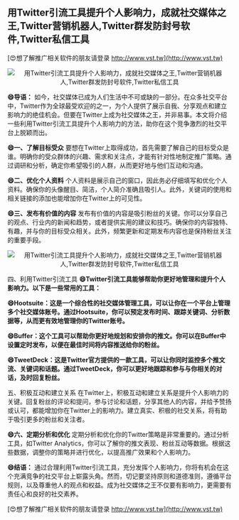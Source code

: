 ## **用Twitter引流工具提升个人影响力，成就社交媒体之王,Twitter营销机器人,Twitter群发防封号软件,Twitter私信工具**

[😍想了解推广相关软件的朋友请登录 http://www.vst.tw](http://www.vst.tw)

 <center><img src="https://vst.tw/MP4/tuiguang/png/8.png" alt="用Twitter引流工具提升个人影响力，成就社交媒体之王,Twitter营销机器人,Twitter群发防封号软件,Twitter私信工具"></center>

**😄导语：**
如今，社交媒体已成为人们生活中不可或缺的一部分。在众多社交平台中，Twitter作为全球最受欢迎的之一，为个人提供了展示自我、分享观点和建立影响力的绝佳机会。但要在Twitter上成为社交媒体之王，并非易事。本文将介绍一些利用Twitter引流工具提升个人影响力的方法，助你在这个竞争激烈的社交平台上脱颖而出。

**😄一、了解目标受众**
要想在Twitter上取得成功，首先需要了解自己的目标受众是谁。明确你的受众群体的兴趣、需求和关注点，才能有针对性地制定推广策略。通过调研和分析，确定你希望吸引的人群，从而更好地与他们互动和沟通。

**😄二、优化个人资料**
个人资料是展示自己的窗口，因此务必仔细填写和优化个人资料。确保你的头像醒目、简洁，个人简介准确且吸引人。此外，关键词的使用和相关链接的添加也能增加你在Twitter上的可见性。

**😄三、发布有价值的内容**
发布有价值的内容是吸引粉丝的关键。你可以分享自己的观点、行业内的新闻和趋势，或者提供实用的建议和技巧。确保你的内容独特、有趣，并与你的目标受众相关。此外，频繁更新和定期发布内容也是保持粉丝关注的重要手段。

 <center><img src="https://vst.tw/MP4/tuiguang/png/6.png" alt="用Twitter引流工具提升个人影响力，成就社交媒体之王,Twitter营销机器人,Twitter群发防封号软件,Twitter私信工具"></center>

四、利用Twitter引流工具
**😄Twitter引流工具能够帮助你更好地管理和提升个人影响力。以下是一些常用的工具：**

**😄Hootsuite：这是一个综合性的社交媒体管理工具，可以让你在一个平台上管理多个社交媒体账号。通过Hootsuite，你可以预定发布时间、跟踪关键词、分析数据等，从而更有效地管理你的Twitter账号。**

**😄Buffer：这个工具可以帮助你更好地规划和安排你的推文。你可以在Buffer中设置定时发布，以便在最佳时间将内容推送给你的粉丝。**

**😄TweetDeck：这是Twitter官方提供的一款工具，可以让你同时监控多个推文流、关键词和话题。通过TweetDeck，你可以更好地跟踪和参与与你相关的对话，及时回复粉丝。**

五、积极互动和建立关系
在Twitter上，积极互动和建立关系是提升个人影响力的关键。回复粉丝的评论和提问，参与讨论和话题，分享其他人的内容，并给予赞扬或认可，都能增加你在Twitter上的影响力。建立真实、积极的社交关系，将有助于吸引更多的粉丝和关注者。

**😄六、定期分析和优化**
定期分析和优化你的Twitter策略是非常重要的。通过分析工具，如Twitter Analytics，你可以了解你的推文表现、粉丝互动等数据。根据这些数据，调整你的策略并进行优化，以提高推广效果和个人影响力。

**😄结语：**
通过合理利用Twitter引流工具，充分发挥个人影响力，你将有机会在这个充满竞争的社交平台上崭露头角。然而，切记要坚持原则和道德准则，遵循平台规则，以及尊重他人的观点和权益。成为社交媒体之王不仅要有影响力，更需要有责任心和良好的社交素养。

[😍想了解推广相关软件的朋友请登录 http://www.vst.tw](http://www.vst.tw)



